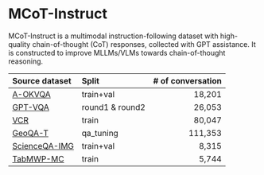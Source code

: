 # MCoT-Instruct

MCoT-Instruct is a multimodal instruction-following dataset with high-quality chain-of-thought (CoT) responses, collected with GPT assistance. It is constructed to improve MLLMs/VLMs towards chain-of-thought reasoning.

| Source dataset                                            | Split           | # of conversation | 
|:----------------------------------------------------------|:----------------|------------------:|
| [A-OKVQA](https://github.com/allenai/aokvqa)              | train+val       |            18,201 |
| [GPT-VQA](https://github.com/opendatalab/MLLM-DataEngine) | round1 & round2 |            26,053 |
| [VCR](https://visualcommonsense.com/)                     | train           |            80,047 |
| [GeoQA-T](https://github.com/pipilurj/G-LLaVA)            | qa_tuning       |           111,353 |
| [ScienceQA-IMG](https://github.com/lupantech/ScienceQA)   | train+val       |             8,315 |
| [TabMWP-MC](https://github.com/lupantech/PromptPG)        | train           |             5,744 |
